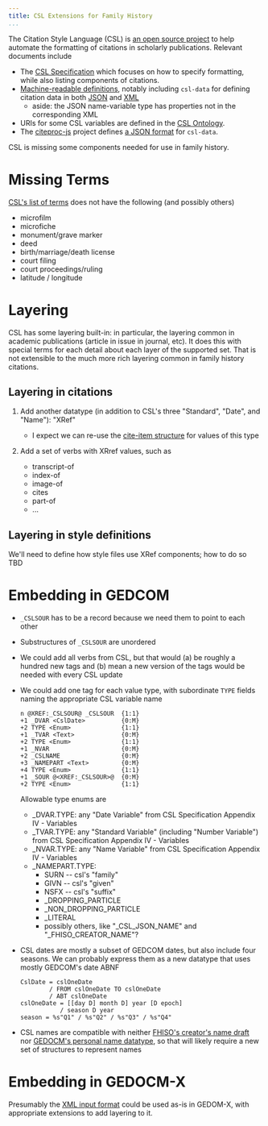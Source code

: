 ```yaml
---
title: CSL Extensions for Family History
...
```


The Citation Style Language (CSL) is [an open source project](https://citationstyles.org/) to help automate the formatting of citations in scholarly publications.
Relevant documents include

- The [CSL Specification](https://docs.citationstyles.org/en/stable/specification.html) which focuses on how to specify formatting, while also listing components of citations.
- [Machine-readable definitions](https://github.com/citation-style-language/schema/tree/v1.0.1), notably including `csl-data` for defining citation data in both [JSON](https://raw.githubusercontent.com/citation-style-language/schema/v1.0.1/csl-data.json) and [XML](https://raw.githubusercontent.com/citation-style-language/schema/v1.0.1/csl-data.rnc)
    - aside: the JSON name-variable type has properties not in the corresponding XML
- URIs for some CSL variables are defined in the [CSL Ontology](https://citationstyles.org/ontology/).
- The [citeproc-js](https://github.com/Juris-M/citeproc-js) project defines [a JSON format](https://citeproc-js.readthedocs.io/en/latest/csl-json/markup.html) for `csl-data`.

CSL is missing some components needed for use in family history.

# Missing Terms

[CSL's list of terms](https://docs.citationstyles.org/en/stable/specification.html#appendix-ii-terms) does not have the following (and possibly others)

- microfilm
- microfiche
- monument/grave marker
- deed
- birth/marriage/death license
- court filing
- court proceedings/ruling
- latitude / longitude

# Layering

CSL has some layering built-in: in particular, the layering common in academic publications (article in issue in journal, etc). It does this with special terms for each detail about each layer of the supported set. That is not extensible to the much more rich layering common in family history citations.

## Layering in citations

1. Add another datatype (in addition to CSL's three "Standard", "Date", and "Name"): "XRef"
    
    - I expect we can re-use the [cite-item structure](https://citeproc-js.readthedocs.io/en/latest/csl-json/markup.html#cite-items) for values of this type

2. Add a set of verbs with XRref values, such as
    - transcript-of
    - index-of
    - image-of
    - cites
    - part-of
    - ...

## Layering in style definitions

We'll need to define how style files use XRef components; how to do so TBD


# Embedding in GEDCOM

- `_CSLSOUR` has to be a record because we need them to point to each other
- Substructures of `_CSLSOUR` are unordered
- We could add all verbs from CSL, but that would (a) be roughly a hundred new tags and (b) mean a new version of the tags would be needed with every CSL update
- We could add one tag for each value type, with subordinate `TYPE` fields naming the appropriate CSL variable name

    ````gedstruct
    n @XREF:_CSLSOUR@ _CSLSOUR  {1:1}
    +1 _DVAR <CslDate>          {0:M}
    +2 TYPE <Enum>              {1:1}
    +1 _TVAR <Text>             {0:M}
    +2 TYPE <Enum>              {1:1}
    +1 _NVAR                    {0:M}
    +2 _CSLNAME                 {0:M}
    +3 _NAMEPART <Text>         {0:M}
    +4 TYPE <Enum>              {1:1}
    +1 _SOUR @<XREF:_CSLSOUR>@  {0:M}
    +2 TYPE <Enum>              {1:1}
    ````
    
    Allowable type enums are
    
    - _DVAR.TYPE: any "Date Variable" from CSL Specification Appendix IV - Variables
    - _TVAR.TYPE: any "Standard Variable" (including "Number Variable") from CSL Specification Appendix IV - Variables
    - _NVAR.TYPE: any "Name Variable" from CSL Specification Appendix IV - Variables
    - _NAMEPART.TYPE:
        - SURN -- csl's "family"
        - GIVN -- csl's "given"
        - NSFX -- csl's "suffix"
        - _DROPPING_PARTICLE
        - _NON_DROPPING_PARTICLE
        - _LITERAL
        - possibly others, like "_CSL_JSON_NAME" and "_FHISO_CREATOR_NAME"?

- CSL dates are mostly a subset of GEDCOM dates, but also include four seasons. We can probably express them as a new datatype that uses mostly GEDCOM's date ABNF

    ````abnf
    CslDate = cslOneDate
            / FROM cslOneDate TO cslOneDate
            / ABT cslOneDate
    cslOneDate = [[day D] month D] year [D epoch]
               / season D year
    season = %s"Q1" / %s"Q2" / %s"Q3" / %s"Q4"
    ````

- CSL names are compatible with neither [FHISO's creator's name draft](https://fhiso.org/TR/creators-name) nor [GEDOCM's personal name datatype](https://gedcom.io/specifications/FamilySearchGEDCOMv7.html#personal-name), so that will likely require a new set of structures to represent names

# Embedding in GEDOCM-X

Presumably the [XML input format](https://raw.githubusercontent.com/citation-style-language/schema/v1.0.1/csl-data.rnc) could be used as-is in GEDOM-X, with appropriate extensions to add layering to it.
